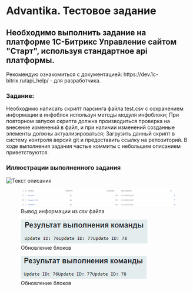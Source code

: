 <h1>Advantika. Тестовое задание</h1>

<h2>Необходимо выполнить задание на платформе 1С-Битрикс Управление сайтом "Старт", используя стандартное api платформы.</h2>

<p>Рекомендую ознакомиться с документацией: https://dev.1c-bitrix.ru/api_help/ - для разработчика.</p>

<h3>Задание:</h3>
<p>
Необходимо написать скрипт парсинга файла test.csv с сохранением информации в инфоблок используя методы модуля инфоблоки;
При повторном запуске скрипта должна производиться проверка на внесение изменений в файл, и при наличии изменений созданные элементы должны актуализироваться;
Загрузить данный скрипт в систему контроля версий git и предоставить ссылку на репозиторий.
В ходе выполнения задания частые коммиты с небольшим описанием приветствуются.
</p>

<h3>Иллюстрации выполненного задания</h3>

![Текст описания]([https://www.example.com/image.jpg](https://github.com/Vostafi69/advantika/blob/main/assets/1.png))
<figure>
  <img src='./assets/2.png' alr='Работа скрипта' />
 <figcaption>Вывод информации из csv файла</figcaption>
</figure>
<figure>
  <img src='./assets/3.png' alr='Работа скрипта' />
 <figcaption>Обновление блоков</figcaption>
</figure>
<figure>
  <img src='./assets/4.png' alr='Работа скрипта' />
 <figcaption>Обновление блоков</figcaption>
</figure>

